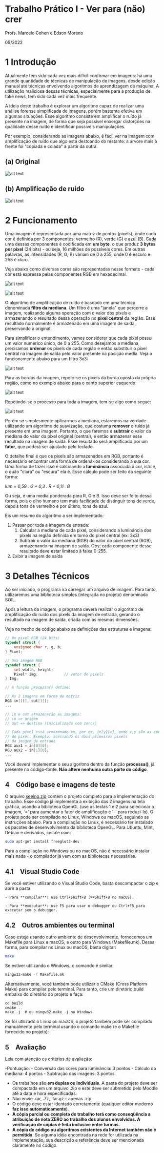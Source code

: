 # Trabalho Prático I - Ver para (não) crer
Profs. Marcelo Cohen e Edson Moreno

09/2022

# 1 Introdução

Atualmente tem sido cada vez mais difícil confirmar em imagens: há uma grande quantidade de técnicas de manipulação de imagens, desde edição manual até técnicas envolvendo algoritmos de aprendizagem de máquina. A utilização maliciosa dessas técnicas, especialmente para a produção de fake news, tem sido cada vez mais frequente.

A ideia deste trabalho é explorar um algoritmo capaz de realizar uma análise forense simplificada de imagens, porém bastante efetiva em algumas situações. Esse algoritmo consiste em amplificar o ruído já presente na imagem, de forma que seja possível enxergar distorções na qualidade desse ruído e identificar possíveis manipulações.

Por exemplo, considerando as imagens abaixo, é fácil ver na imagem com amplificação de ruído que algo está destoando do restante: a árvore mais à frente foi "copiada e colada" a partir da outra.

## (a) Original
![alt text](https://mflash.github.io/progswb2/trab/t1-222-hjsdv5sftysc734r/trees.jpg?)

## (b) Amplificação de ruído
![alt text](https://mflash.github.io/progswb2/trab/t1-222-hjsdv5sftysc734r/trees_noise.jpg)

# 2 Funcionamento

Uma imagem é representada por uma matriz de pontos (pixels), onde cada cor é definida por 3 componentes: vermelho (R), verde (G) e azul (B). Cada uma dessas componentes é codificada em **um byte**, o que produz **3 bytes por pixel** (24 bits) - ou seja, 16 milhões de possíveis cores. Em outras palavras, as intensidades (R, G, B) variam de 0 a 255, onde 0 é escuro e 255 é claro.

Veja abaixo como diversas cores são representadas nesse formato - cada cor está expressa pelas componentes RGB em hexadecimal.

![alt text](https://mflash.github.io/progswb2/trab/t1-222-hjsdv5sftysc734r/hex-colors.jpg)

![alt text](https://mflash.github.io/progswb2/trab/t1-222-hjsdv5sftysc734r/rgbcolors.jpg)

O algoritmo de amplificação de ruído é baseado em uma técnica denominada **filtro da mediana**. Um filtro é uma "janela" que percorre a imagem, realizando alguma operação com o valor dos pixels e armazenando o resultado dessa operação no **pixel central** da região. Esse resultado normalmente é armazenado em uma imagem de saída, preservando a original.

Para simplificar o entendimento, vamos considerar que cada pixel possui um valor numérico único, de 0 a 255. Como desejamos a mediana, precisamos **ordenar** os pixels de cada região e então substituir o pixel central na imagem de saída pelo valor presente na posição media. Veja o funcionamento abaixo para um filtro 3x3:

![alt text](https://mflash.github.io/progswb2/trab/t1-222-hjsdv5sftysc734r/median.jpg)

Para as bordas da imagem, repete-se os pixels da borda oposta da própria região, como no exemplo abaixo para o canto superior esquerdo:

![alt text](https://mflash.github.io/progswb2/trab/t1-222-hjsdv5sftysc734r/median1.png)

Repetindo-se o processo para toda a imagem, tem-se algo como segue:

![alt text](https://mflash.github.io/progswb2/trab/t1-222-hjsdv5sftysc734r/median.gif)

Porém se simplesmente aplicarmos a mediana, estaremos na verdade utilizando um algoritmo de suavização, que costuma **remover** o ruído já presente em uma imagem. Portanto, o que faremos é **subtrair** o valor da mediana do valor do pixel original (central), e então armazenar esse resultado na imagem de saída. Esse resultado será amplificado por um **fator**, que poderá ser ajustado pelo teclado.

O detalhe final é que os pixels são armazenados em RGB, portanto é necessário encontrar uma forma de ordená-los considerando a sua cor. Uma forma de fazer isso é calculando a **luminância** associada à cor, isto é, o quão "clara" ou "escura" ela é. Esse cálculo pode ser feito da seguinte forma:

_lum = 0,59 . G + 0,3 . R + 0,11 . B_

Ou seja, é uma media ponderada para R, G e B. Isso deve ser feito dessa forma, pois o olho humano tem mais facilidade de distinguir tons de verde, depois tons de vermelho e por último, tons de azul.

Eis um resumo do algoritmo a ser implementado:

1. Passar por toda a imagem de entrada:
    1. Calcular a mediana de cada pixel, considerando a luminância dos pixels na região definida em torno do pixel central (ex: 3x3)
    2. Subtrair o valor da mediana (RGB) do valor do pixel central (RGB), armazenando na imagem de saída. Obs: cada componente desse resultado deve estar limitado à          faixa 0-255.
2. Exibir a imagem de saída

# 3 Detalhes Técnicos

Ao ser iniciado, o programa irá carregar um arquivo de imagem. Para tanto, utilizaremos uma biblioteca simples (integrada no projeto) denominada SOIL.

Após a leitura da imagem, o programa deverá realizar o algoritmo de amplificação do ruído dos pixels da imagem de entrada, gerando o resultado na imagem de saída, criada com as mesmas dimensões.

Veja no trecho de código abaixo as definições das estruturas e imagens:

```c
// Um pixel RGB (24 bits)
typedef struct {
    unsigned char r, g, b;
} Pixel;

// Uma imagem RGB
typedef struct {
    int width, height;
    Pixel* img;            // vetor de pixels
} Img;

// A função processa() define:

// As 2 imagens em forma de matriz
RGB in[][], out[][];
...

// in e out armazenarão as imagens:
// in => origem
// out => destino (inicializada com zeros)

// Cada pixel está armazenado em, por ex, in[y][x], onde x,y são as coordendas
// do pixel. Exemplo: acessando os dois primeiros pixels
// da imagem de entrada
RGB aux1 = in[0][0];
RGB aux2 = in[1][0];
...
```

Você deverá implementar o seu algoritmo dentro da função **processa()**, já presente no código-fonte. **Não altere nenhuma outra parte do código**.

## 4 Código base e imagens de teste

O arquivo [seeing.zip](https://mflash.github.io/progswb2/trab/t1-222-hjsdv5sftysc734r/seeing.zip) contém o projeto completo para a implementação do trabalho. Esse código já implementa a exibição das 2 imagens na tela gráfica, usando a biblioteca OpenGL (use as teclas 1 e 2 para selecionar a imagem, '=' para aumentar o fator de amplificação e '-' para reduzi-lo). O projeto pode ser compilado no Linux, Windows ou macOS, seguindo as instruções abaixo. Para a compilação no Linux, é necessário ter instalado os pacotes de desenvolvimento da biblioteca OpenGL. Para Ubuntu, Mint, Debian e derivados, instale com:

```bash
sudo apt-get install freeglut3-dev
```

Para a compilação no Windows ou no macOS, não é necessário instalar mais nada - o compilador já vem com as bibliotecas necessárias.

## 4.1 Visual Studio Code

Se você estiver utilizando o Visual Studio Code, basta descompactar o zip e abrir a pasta.
    
    - Para **compilar**: use Ctrl+Shift+B (⌘+Shift+B no macOS).
    
    - Para **executar**: use F5 para usar o debugger ou Ctrl+F5 para executar sem o debugger.
    
## 4.2 Outros ambientes ou terminal

Caso esteja usando outro ambiente de desenvolvimento, fornecemos um Makefile para Linux e macOS, e outro para Windows (Makefile.mk).
    Dessa forma, para compilar no Linux ou macOS, basta digitar:
```bash
make
```

Se estiver utilizando o Windows, o comando é similar:

```bash
mingw32-make -f Makefile.mk
```

Alternativamente, você também pode utilizar o CMake (Cross Platform Make) para compilar pelo terminal. Para tanto, crie um diretório build embaixo do diretório do projeto e faça:

```c
cd build
cmake ..
make -j  # ou mingw32-make -j no Windows
```

Se for utilizado o Linux ou macOS, o projeto também pode ser compilado manualmente pelo terminal usando o comando make (e o Makefile fornecido no projeto):

## 5 Avaliação

Leia com atenção os critérios de avaliação:

-Pontuação:
    - Conversão das cores para luminância: 3 pontos
    - Cálculo da mediana: 4 pontos
    - Subtração das imagens: 3 pontos
- Os trabalhos são **em duplas ou individuais**. A pasta do projeto deve ser compactada em um arquivo .zip e este deve ser submetido pelo Moodle até a data e hora especificadas.
- Não envie .rar, .7z, .tar.gz - apenas .zip.
- O código deve estar identado corretamente (qualquer editor moderno **faz isso automaticamente**).
- **A cópia parcial ou completa do trabalho terá como conseqüência a atribuição de nota ZERO ao trabalho dos alunos envolvidos. A verificação de cópias é feita inclusive entre turmas.**
- **A cópia de código ou algoritmos existentes da Internet também não é permitida**. Se alguma idéia encontrada na rede for utilizada na implementação, sua descrição e referência deve ser mencionada claramente no código.
